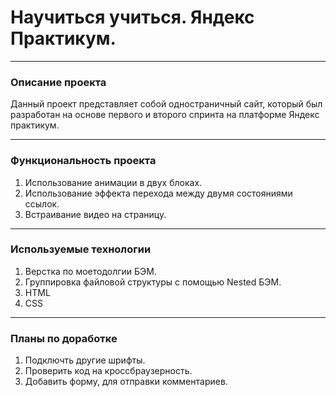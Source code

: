 # Научиться учиться. Яндекс Практикум.


------------------------------------------------------------------------

### Описание проекта
Данный проект представляет собой одностраничный сайт, который был разработан на основе первого и второго спринта на платформе Яндекс практикум.


------------------------------------------------------------------------

### Функциональность проекта

1. Использование анимации в двух блоках.
2. Использование эффекта перехода между двумя состояниями ссылок.
3. Встраивание видео на страницу.


------------------------------------------------------------------------

### Используемые технологии

1. Верстка по моетодолгии БЭМ.
2. Группировка файловой структуры с помощью Nested БЭМ.
3. HTML
4. CSS


------------------------------------------------------------------------

### Планы по доработке

1. Подключть другие шрифты.
2. Проверить код на кроссбраузерность.
3. Добавить форму, для отправки комментариев.
